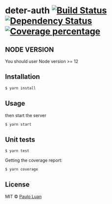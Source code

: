 # deter-auth [![Build Status][travis-image]][travis-url] [![Dependency Status][daviddm-image]][daviddm-url] [![Coverage percentage][coveralls-image]][coveralls-url]
> 

## NODE VERSION

You should user Node version >= 12 

## Installation

```sh
$ yarn install
```

## Usage

then start the server

```sh
$ yarn start
```

## Unit tests

```sh
$ yarn test
```

Getting the coverage report:
```sh
$ yarn coverage
```

## License

MIT © [Paulo Luan](http://terrabrasilis.dpi.inpe.br)

[travis-image]: https://travis-ci.com/terrabrasilis/deter-auth.svg?branch=master
[travis-url]: https://travis-ci.com/terrabrasilis/deter-auth
[daviddm-image]: https://david-dm.org/terrabrasilis/deter-auth.svg?theme=shields.io
[daviddm-url]: https://david-dm.org/terrabrasilis/deter-auth
[coveralls-image]: https://coveralls.io/repos/github/Terrabrasilis/deter-auth/badge.svg?branch=master
[coveralls-url]: https://coveralls.io/github/Terrabrasilis/deter-auth?branch=master
